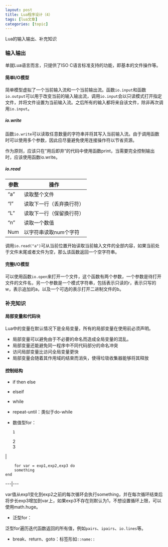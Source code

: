 ```yaml
---
layout: post
title: Lua程序设计（4） 
tags: [lua文章]
categories: [topic]
---
```

Lua的输入输出、补充知识

### 输入输出

单就Lua语言而言，只提供了ISO C语言标准支持的功能，即基本的文件操作等。

#### 简单I/O模型

简单模型虚拟了一个当前输入流和一个当前输出流。函数`io.input`和函数`io.output`可以用于改变当前的输入输出流，调用`io.input`会以只读模式打开指定文件，并将文件设置为当前输入流。之后所有的输入都将来自该文件，除非再次调用`io.input`。

##### io.write

函数`io.write`可以读取任意数量的字符串并将其写入当前输入流。由于调用函数时可以使用多个参数，因此应尽量避免使用连接操作符以节省资源。

作为原则，应该只在”用后即弃”的代码中使用函数print，当需要完全控制输出时，应该使用函数io.write。

##### io.read

参数 | 操作  
---|---  
“a” | 读取整个文件  
“l” | 读取下一行（丢弃换行符）  
“L” | 读取下一行（保留换行符）  
“n” | 读取一个数值  
Num | 以字符串读取num个字符  
  
调用`io.read("a")`可从当前位置开始读取当前输入文件的全部内容，如果当前处于文件末尾或者文件为空，那么该函数返回一个空字符串。

#### 完整I/O模型

可以使用函数`io.open`来打开一个文件，这个函数有两个参数，一个参数是待打开文件的文件名，另一个参数是一个模式字符串，包括表示只读的r，表示只写的w，表示追加的a，以及一个可选的表示打开二进制文件的b。

### 补充知识

#### 局部变量和代码块

Lua中的变量在默认情况下是全局变量，所有的局部变量在使用前必须声明。

  * 局部变量可以避免由于不必要的命名而造成全局变量的混乱。
  * 局部变量还能避免同一程序中不同代码部分的命名冲突
  * 访问局部变量比访问全局变量更快
  * 局部变量会随着其作用域的结束而消失，使得垃圾收集器能够将其释放

#### 控制结构

  * if then else

  * elseif

  * while

  * repeat-until：类似于do-while

  * 数值型for：
    
        1  
    2  
    3  
    

|

    
        for var = exp1,exp2,exp3 do  
    	something  
    end  
      
  
---|---  
  
var值从exp1变化到exp2之前的每次循环会执行something，并在每次循环结束后将步长exp3增加到var上，如果exp3不存在则默认为1，不想设置循环上限，可以使用math.huge。

  * 泛型for：

泛型for遍历迭代函数返回的所有值，例如`pairs`、`ipairs`、`io.lines`等。

  * break、return、goto：标签形如`::name::`